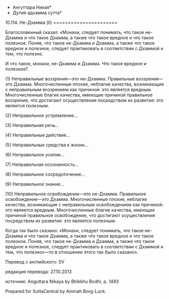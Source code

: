 * Ангуттара Никая*
* Дутия адхамма сутта*

10\.114\. Не\-Дхамма \(II\)
\=\=\=\=\=\=\=\=\=\=\=\=\=\=\=\=\=\=\=\=\=\=

Благословенный сказал: «Монахи, следует понимать, что такое не\-Дхамма и что такое Дхамма, а также что такое вредное и что такое полезное\. Поняв, что такое не\-Дхамма и Дхамма, а также что такое вредное и полезное, следует практиковать в соответствии с Дхаммой и тем, что полезно\.

И что такое, монахи, не\-Дхамма и Дхамма\. Что такое вредное и полезное?

\(1\) Неправильные воззрения—это не\-Дхамма\. Правильные воззрения—это Дхамма\. Многочисленные плохие, неблагие качества, возникающие с неправильным воззрением как причиной: это является вредным\. Многочисленные благие качества, имеющие причиной правильное воззрение, что достигают осуществления посредством их развития: это является полезным\.

\(2\) Неправильное устремление…

\(3\) Неправильная речь…

\(4\) Неправильные действия…

\(5\) Неправильные средства к жизни…

\(6\) Неправильное усилие…

\(7\) Неправильная осознанность…

\(8\) Неправильное сосредоточение…

\(9\) Неправильное знание…

\(10\) Неправильное освобождение—это не\-Дхамма\. Правильное освобождение—это Дхамма\. Многочисленные плохие, неблагие качества, возникающие с неправильным освобождением как причиной: это является вредным\. Многочисленные благие качества, имеющие причиной правильное освобождение, что достигают осуществления посредством их развития: это является полезным\.

Когда так было сказано: «Монахи, следует понимать, что такое не\-Дхамма и что такое Дхамма, а также что такое вредное и что такое полезное\. Поняв, что такое не\-Дхамма и Дхамма, а также что такое вредное и полезное, следует практиковать в соответствии с Дхаммой и тем, что полезно»—то в отношении этого так было сказано»\.

Перевод с английского: SV

редакция перевода: 27\.10\.2013

источник: Anguttara Nikaya by Bhikkhu Bodhi, p\. 1493

Prepared for SuttaCentral by Aminah Borg\-Luck\.
